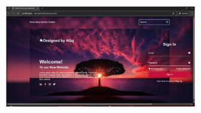 

![image alt](https://github.com/nilajcoder/JavaScript-Notes-Programs/blob/main/Login%20Register%20Demo/Screenshot%202024-12-21%20002351.png?raw=true)
